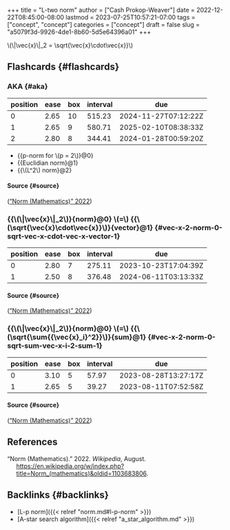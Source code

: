 +++
title = "L-two norm"
author = ["Cash Prokop-Weaver"]
date = 2022-12-22T08:45:00-08:00
lastmod = 2023-07-25T10:57:21-07:00
tags = ["concept", "concept"]
categories = ["concept"]
draft = false
slug = "a5079f3d-9926-4de1-8b60-5d5e64396a01"
+++

\\(\\|\vec{x}\\|\_2 = \sqrt{\vec{x}\cdot\vec{x}}\\)


## Flashcards {#flashcards}


### AKA {#aka}

| position | ease | box | interval | due                  |
|----------|------|-----|----------|----------------------|
| 0        | 2.65 | 10  | 515.23   | 2024-11-27T07:12:22Z |
| 1        | 2.65 | 9   | 580.71   | 2025-02-10T08:38:33Z |
| 2        | 2.80 | 8   | 344.41   | 2024-01-28T00:59:20Z |

-   {{p-norm for \\(p = 2\\)}@0}
-   {{Euclidian norm}@1}
-   {{\\(L^2\\) norm}@2}


#### Source {#source}

(<a href="#citeproc_bib_item_1">“Norm (Mathematics)” 2022</a>)


### {{\\(\\|\vec{x}\\|\_2\\)}{norm}@0} \\(=\\) {{\\(\sqrt{\vec{x}\cdot\vec{x}}\\)}{vector}@1} {#vec-x-2-norm-0-sqrt-vec-x-cdot-vec-x-vector-1}

| position | ease | box | interval | due                  |
|----------|------|-----|----------|----------------------|
| 0        | 2.80 | 7   | 275.11   | 2023-10-23T17:04:39Z |
| 1        | 2.50 | 8   | 376.48   | 2024-06-11T03:13:33Z |


#### Source {#source}

(<a href="#citeproc_bib_item_1">“Norm (Mathematics)” 2022</a>)


### {{\\(\\|\vec{x}\\|\_2\\)}{norm}@0} \\(=\\) {{\\(\sqrt{\sum{{\vec{x}\_i}^2}}\\)}{sum}@1} {#vec-x-2-norm-0-sqrt-sum-vec-x-i-2-sum-1}

| position | ease | box | interval | due                  |
|----------|------|-----|----------|----------------------|
| 0        | 3.10 | 5   | 57.97    | 2023-08-28T13:27:17Z |
| 1        | 2.65 | 5   | 39.27    | 2023-08-11T07:52:58Z |


#### Source {#source}

(<a href="#citeproc_bib_item_1">“Norm (Mathematics)” 2022</a>)

## References

<style>.csl-entry{text-indent: -1.5em; margin-left: 1.5em;}</style><div class="csl-bib-body">
  <div class="csl-entry"><a id="citeproc_bib_item_1"></a>“Norm (Mathematics).” 2022. <i>Wikipedia</i>, August. <a href="https://en.wikipedia.org/w/index.php?title=Norm_(mathematics)&oldid=1103683806">https://en.wikipedia.org/w/index.php?title=Norm_(mathematics)&#38;oldid=1103683806</a>.</div>
</div>


## Backlinks {#backlinks}

-   [L-p norm]({{< relref "norm.md#l-p-norm" >}})
-   [A-star search algorithm]({{< relref "a_star_algorithm.md" >}})
